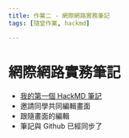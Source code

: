 ```yaml
---
title: 作業二 - 網際網路實務筆記
tags: [隨堂作業, hackmd]

---
```


# 網際網路實務筆記

- [我的第一個 HackMD 筆記](https://hackmd.io/@empty0828/first-hackmd)
- 邀請同學共同編輯畫面
- 跟隨畫面的編輯
- 筆記與 Github 已經同步了